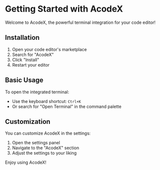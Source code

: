 # Getting Started with AcodeX

Welcome to AcodeX, the powerful terminal integration for your code editor!

## Installation

1. Open your code editor's marketplace
2. Search for "AcodeX"
3. Click "Install"
4. Restart your editor

## Basic Usage

To open the integrated terminal:

- Use the keyboard shortcut: `Ctrl+K`
- Or search for "Open Terminal" in the command palette

## Customization

You can customize AcodeX in the settings:

1. Open the settings panel
2. Navigate to the "AcodeX" section
3. Adjust the settings to your liking

Enjoy using AcodeX!